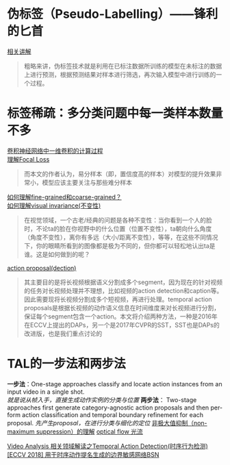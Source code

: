 # 伪标签（Pseudo-Labelling）——锋利的匕首
[相关讲解](https://zhuanlan.zhihu.com/p/157325083?from_voters_page=true)  
>粗略来讲，伪标签技术就是利用在已标注数据所训练的模型在未标注的数据上进行预测，根据预测结果对样本进行筛选，再次输入模型中进行训练的一个过程。  
# 标签稀疏：多分类问题中每一类样本数量不多
[卷积神经网络中一维卷积的计算过程](https://www.cnblogs.com/talkaudiodev/p/14287562.html)  
[理解Focal Loss](https://zhuanlan.zhihu.com/p/80594704)  
>而本文的作者认为，易分样本（即，置信度高的样本）对模型的提升效果非常小，模型应该主要关注与那些难分样本  

[如何理解fine-grained和coarse-grained？](https://www.zhihu.com/question/299171510)  
[如何理解visual invariance(不变性)](https://zhuanlan.zhihu.com/p/21464947)  
>在视觉领域，一个古老/经典的问题是各种不变性：当你看到一个人的脸时，不论ta的脸在你视野中的什么位置（位置不变性），ta朝向什么角度（角度不变性），离你有多远（大小/距离不变性），等等，在这些不同情况下，你的眼睛所看到的图像都是极为不同的，但你都可以轻松地认出ta是谁。这是如何做到的呢？  

[action proposal(dection)](https://blog.csdn.net/sinat_35177634/article/details/88918421)
>其主要目的是将长视频根据语义分割成多个segment，因为现在的针对视频的任务对长视频处理并不理想，比如视频的action detection和caption等。因此需要现将长视频分割成多个短视频，再进行处理。temporal action proposals是根据长视频的动作语义信息在时间维度来对长视频进行分割，保证每个segment包含一个action。本文将介绍两种方法，一种是2016年在ECCV上提出的DAPs，另一个是2017年CVPR的SST，SST也是DAPs的改进版，也是我们重点讨论的

# TAL的一步法和两步法
**一步法**：One-stage approaches classify and locate action instances from an input video in a single shot.  
*就是说从帧入手，直接生成动作实例的分类与位置*
**两步法**： Two-stage approaches first generate category-agnostic action proposals and then per- form action classification and temporal boundary refinement  for each proposal. 
*先产生proposal，在进行分类与细化的定位*
[非极大值抑制（non-maximum suppression）的理解](https://blog.csdn.net/xiexu911/article/details/80609298)
[optical flow 光流](https://en.wikipedia.org/wiki/Optical_flow)

[Video Analysis 相关领域解读之Temporal Action Detection(时序行为检测)](https://zhuanlan.zhihu.com/p/26603387)
[[ECCV 2018] 用于时序动作提名生成的边界敏感网络BSN](https://zhuanlan.zhihu.com/p/39327364)
